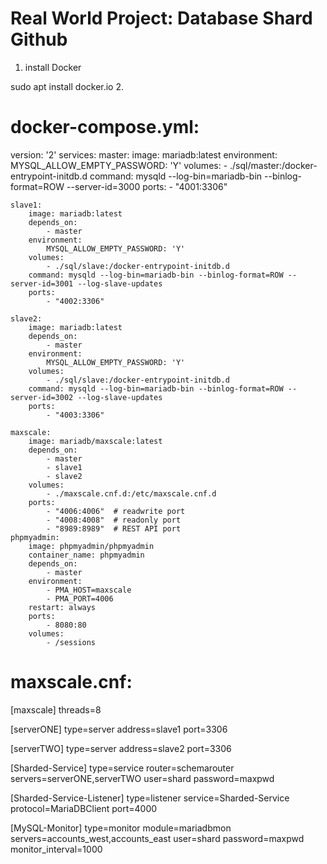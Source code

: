 # Real World Project: Database Shard Github 
1. install Docker

sudo apt install docker.io
2.
# docker-compose.yml:
version: '2'
services:
    master:
        image: mariadb:latest
        environment:
            MYSQL_ALLOW_EMPTY_PASSWORD: 'Y'
        volumes:
            - ./sql/master:/docker-entrypoint-initdb.d
        command: mysqld --log-bin=mariadb-bin --binlog-format=ROW --server-id=3000
        ports:
            - "4001:3306"

    slave1:
        image: mariadb:latest
        depends_on:
            - master
        environment:
            MYSQL_ALLOW_EMPTY_PASSWORD: 'Y'
        volumes:
            - ./sql/slave:/docker-entrypoint-initdb.d
        command: mysqld --log-bin=mariadb-bin --binlog-format=ROW --server-id=3001 --log-slave-updates
        ports:
            - "4002:3306"

    slave2:
        image: mariadb:latest
        depends_on:
            - master
        environment:
            MYSQL_ALLOW_EMPTY_PASSWORD: 'Y'
        volumes:
            - ./sql/slave:/docker-entrypoint-initdb.d
        command: mysqld --log-bin=mariadb-bin --binlog-format=ROW --server-id=3002 --log-slave-updates
        ports:
            - "4003:3306"

    maxscale:
        image: mariadb/maxscale:latest
        depends_on:
            - master
            - slave1
            - slave2
        volumes:
            - ./maxscale.cnf.d:/etc/maxscale.cnf.d
        ports:
            - "4006:4006"  # readwrite port
            - "4008:4008"  # readonly port
            - "8989:8989"  # REST API port
    phpmyadmin:
        image: phpmyadmin/phpmyadmin
        container_name: phpmyadmin
        depends_on:
            - master
        environment:
            - PMA_HOST=maxscale
            - PMA_PORT=4006
        restart: always
        ports:
            - 8080:80
        volumes:
            - /sessions
            
            
            
# maxscale.cnf:
[maxscale]
threads=8

[serverONE]
type=server
address=slave1
port=3306

[serverTWO]
type=server
address=slave2
port=3306

[Sharded-Service]
type=service
router=schemarouter
servers=serverONE,serverTWO
user=shard
password=maxpwd

[Sharded-Service-Listener]
type=listener
service=Sharded-Service
protocol=MariaDBClient
port=4000

[MySQL-Monitor]
type=monitor
module=mariadbmon
servers=accounts_west,accounts_east
user=shard
password=maxpwd
monitor_interval=1000
